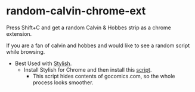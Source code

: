 # random-calvin-chrome-ext
Press Shift+C and get a random Calvin &amp; Hobbes strip as a chrome extension. 

If you are a fan of calvin and hobbes and would like to see a random script while browsing.

+ Best Used with [Stylish](https://userstyles.org/).
	+ Install Stylish for Chrome and then install this [script](https://userstyles.org/styles/120507/hide-gocomics-body). 
		+ This script hides contents of gocomics.com, so the whole process looks smoother.

